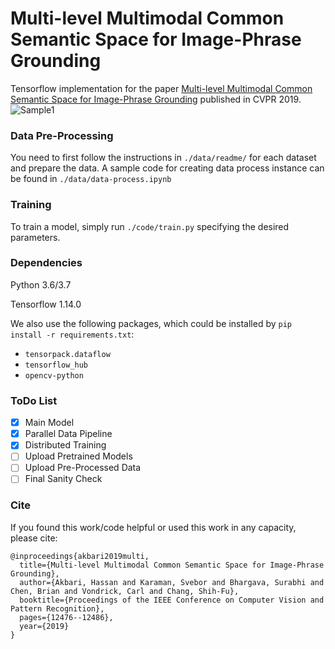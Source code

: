 # Multi-level Multimodal Common Semantic Space for Image-Phrase Grounding
Tensorflow implementation for the paper [Multi-level Multimodal Common Semantic Space for Image-Phrase Grounding](http://openaccess.thecvf.com/content_CVPR_2019/papers/Akbari_Multi-Level_Multimodal_Common_Semantic_Space_for_Image-Phrase_Grounding_CVPR_2019_paper.pdf) published in CVPR 2019.
![Sample1](http://hassanakbari.com/uploads/papers/CVPR19_Results.jpg)

### Data Pre-Processing
You need to first follow the instructions in `./data/readme/` for each dataset and prepare the data. A sample code for creating data process instance can be found in `./data/data-process.ipynb`

### Training
To train a model, simply run `./code/train.py` specifying the desired parameters.

### Dependencies
Python 3.6/3.7

Tensorflow 1.14.0

We also use the following packages, which could be installed by `pip install -r requirements.txt`:
- `tensorpack.dataflow`
- `tensorflow_hub`
- `opencv-python`

### ToDo List

- [x] Main Model
- [x] Parallel Data Pipeline
- [x] Distributed Training
- [ ] Upload Pretrained Models
- [ ] Upload Pre-Processed Data
- [ ] Final Sanity Check

### Cite

If you found this work/code helpful or used this work in any capacity, please cite:
```
@inproceedings{akbari2019multi,
  title={Multi-level Multimodal Common Semantic Space for Image-Phrase Grounding},
  author={Akbari, Hassan and Karaman, Svebor and Bhargava, Surabhi and Chen, Brian and Vondrick, Carl and Chang, Shih-Fu},
  booktitle={Proceedings of the IEEE Conference on Computer Vision and Pattern Recognition},
  pages={12476--12486},
  year={2019}
}
```
